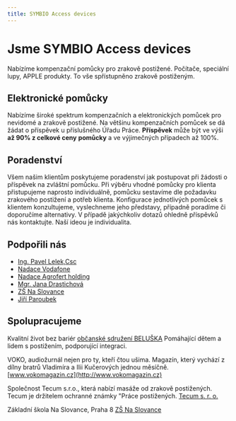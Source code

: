 ```yaml
---
title: SYMBIO Access devices
---
```


# Jsme SYMBIO Access devices

Nabízíme kompenzační pomůcky pro zrakově postižené. Počítače, speciální lupy,
APPLE produkty. To vše spřístupněno zrakově postiženým.

## Elektronické pomůcky

Nabízíme široké spektrum kompenzačních a elektronických pomůcek pro nevidomé a
zrakově postižené. Na většinu kompenzačních pomůcek se dá žádat o příspěvek u
příslušného Úřadu Práce. **Příspěvek** může být ve výši **až 90% z celkové ceny**
**pomůcky** a ve výjimečných případech až 100%.

## Poradenství

Všem našim klientům poskytujeme poradenství jak postupovat při žádosti o
příspěvek na zvláštní pomůcku. Při výběru vhodné pomůcky pro klienta
přistupujeme naprosto individuálně, pomůcku sestavíme dle požadavku zrakového
postižení a potřeb klienta. Konfigurace jednotlivých pomůcek s klientem
konzultujeme, vyslechneme jeho představy, případně poradíme či doporučíme
alternativy. V případě jakýchkoliv dotazů ohledně příspěvků nás kontaktujte.
Naší ideou je individualita.

## Podpořili nás

-   [Ing. Pavel Lelek,Csc](http://www.pavellelek.cz)
-   [Nadace Vodafone](http://www.nadacevodafone.cz)
-   [Nadace Agrofert holding](http://www.agrofert.cz/?1469/nadace-agrofert)
-   [Mgr. Jana Drastichová](http://www.janadrastichova.cz)
-   [ZŠ Na Slovance](http://www.zsnaslovance.cz)
-   [Jiří Paroubek](http://www.paroubek.cz)

## Spolupracujeme

Kvalitní život bez bariér [občanské sdružení BELUŠKA](http://www.beluska.cz)
Pomáhající dětem a lidem s postižením, podporující integraci.

VOKO, audiožurnál nejen pro ty, kteří čtou ušima. Magazín, který vychází z dílny
bratrů Vladimíra a Ilii Kučerových jednou měsíčně.
[www.vokomagazin.cz](http://www.vokomagazin.cz)

Společnost Tecum s.r.o., která nabízí masáže od zrakově postižených. Tecum je
držitelem ochranné známky "Práce postižených.
[Tecum s. r. o.](http://www.nahradni-plneni-masaze.cz)

Základní škola Na Slovance, Praha 8 [ZŠ Na Slovance](http://www.zsnaslovance.cz)